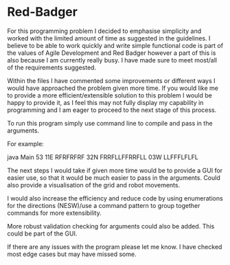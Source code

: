 # Red-Badger

For this programming problem I decided to emphasise simplicity and worked with the limited amount
of time as suggested in the guidelines. I believe to be able to work quickly and write simple functional code
is part of the values of Agile Development and Red Badger however a part of this is also because I am currently really busy.
I have made sure to meet most/all of the requirements suggested.

Within the files I have commented some improvements or different ways I would have approached the problem
given more time. If you would like me to provide a more efficient/extensible solution to this problem I would be
happy to provide it, as I feel this may not fully display my capability in programming and I am eager to proceed to the next
stage of this process.

To run this program simply use command line to compile and pass in the arguments.

For example:

java Main 53 11E RFRFRFRF 32N FRRFLLFFRRFLL 03W LLFFFLFLFL

The next steps I would take if given more time would be to provide a GUI for easier use, so that it would be much
easier to pass in the arguments. Could also provide a visualisation of the grid and robot movements.

I would also increase the efficiency and reduce code by using enumerations for the directions (NESW)/use a command pattern to group together commands
for more extensibility.

More robust validation checking for arguments could also be added. This could be part of the GUI.

If there are any issues with the program please let me know. I have checked most edge cases but may have missed some.


